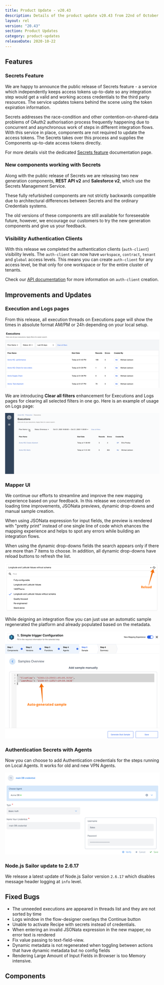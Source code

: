 ```yaml
---
title: Product Update - v20.43
description: Details of the product update v20.43 from 22nd of October 2020.
layout: rel
version: "20.43"
section: Product Updates
category: product-updates
releaseDate: 2020-10-22
---
```


## Features

### Secrets Feature

We are happy to announce the public release of Secrets feature - a service which independently
keeps access tokens up-to-date so any integration step would get a valid and working
access credentials to the third party resources. The service updates tokens behind the
scene using the token expiration information.

Secrets addresses the race-condition and other contention-on-shared-data problems
of OAuth2 authorisation process frequently happening due to concurrent and asynchronous
work of steps in different integration flows. With this service in place, components
are not required to update the access tokens. The Secrets takes over this process
and supplies the Components up-to-date access tokens directly.

For more details visit the dedicated [Secrets feature](/getting-started/secrets)
documentation page.

### New components working with Secrets

Along with the public release of Secrets we are releasing two new generation
components, **REST API v2** and **Salesforce v2**, which use the Secrets Management Service.

These fully refurbished components are not strictly backwards compatible due to
architectural differences between Secrets and the ordinary Credentials systems.

The old versions of these components are still available for foreseeable future,
however, we encourage our customers to try the new generation components and give
us your feedback.

### Visibility Authentication Clients

With this release we completed the authentication clients (`auth-client`)
visibility levels. The `auth-client` can now have `workspace`, `contract`, `tenant`
and `global` access levels. This means you can create `auth-client` for any access
level, be that only for one workspace or for the entire cluster of tenants.

Check our [API documentation]({{site.data.tenant.apiBaseUri}}/docs/v2/#create-auth-client)
for more information on `auth-client` creation.

## Improvements and Updates

### Execution and Logs pages

From this release, all execution threads on Executions page will show the times
in absolute format AM/PM or 24h depending on your local setup.

![Absolute time format in executions](/assets/img/RN/2043/execution-abstime.png)

We are introducing **Clear all filters** enhancement for Executions and Logs pages
for clearing all selected filters in one go. Here is an example of usage on Logs
page:

![Clear all filters](/assets/img/RN/2043/clear-all-filters.gif)

### Mapper UI

We continue our efforts to streamline and improve the new mapping experience
based on your feedback. In this release we concentrated on loading time
improvements, JSONata previews, dynamic drop-downs and manual sample creation.

When using JSONata expression for input fields, the preview is rendered with
"pretty print" instead of one single line of code which ehances the mapping
experience and helps to spot any errors while building an integration flows.

When using the dynamic drop-downs fields the search appears only if there are
more than 7 items to choose. In addition, all dynamic drop-downs have reload buttons
to refresh the list.

![Dynamic drop-down menu](/assets/img/RN/2043/dynamic-drop-down.png)

While deigning an integration flow you can just use an automatic sample regenerated
the platform and already populated based on the metadata.

![Auto-generated Sample](/assets/img/RN/2043/generated-sample.png)


### Authentication Secrets with Agents

Now you can choose to add Authentication credentials for the steps running on
Local Agents. It works for old and new VPN Agents.

![Authentication Credentials on LA steps](/assets/img/RN/2043/auth-cred-la.png)

### Node.js Sailor update to 2.6.17

We release a latest update of Node.js Sailor version `2.6.17` which disables
message header logging at `info` level.

## Fixed Bugs

- The unneeded executions are appeared in threads list and they are not sorted by time
- Logs window in the flow-designer overlays the Continue button
- Unable to activate Recipe with secrets instead of credentials.
- When entering an invalid JSONata expression in the new mapper, no error text is rendered
- Fix value passing to text-field-view.
- Dynamic metadata is not regenerated when toggling between actions that have dynamic metadata but no config fields
- Rendering Large Amount of Input Fields in Browser is too Memory intensive.

## Components
